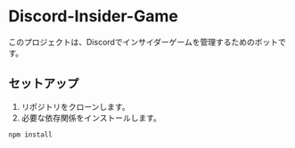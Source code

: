 # Discord-Insider-Game

このプロジェクトは、Discordでインサイダーゲームを管理するためのボットです。

## セットアップ

1. リポジトリをクローンします。
2. 必要な依存関係をインストールします。

```sh
npm install